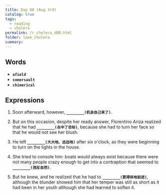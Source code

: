 ```yaml
---
title: Day 88 (Aug 3rd)
catalog: true
tags: 
  - reading
  - cholera
permalink: /r_cholera_d88.html
folder: love_cholera
summary: 
---
```


## Words

-   <b data-toggle="tooltip" data-original-title="{{site.data.glossary.afield}}">`afield`</b>
-   <b data-toggle="tooltip" data-original-title="{{site.data.glossary.somersault}}">`somersault`</b>
-   <b data-toggle="tooltip" data-original-title="{{site.data.glossary.chimerical}}">`chimerical`</b>


## Expressions

1.  Soon afterward, however, <b data-toggle="tooltip" data-original-title="{{site.data.answers.88_a}}">`________(机会自己来了)`</b>.

2.  But on this occasion, despite her ready answer, Florentino Ariza realized that he had <b data-toggle="tooltip" data-original-title="{{site.data.answers.88_b}}">`________(击中了目标)`</b>, because she had to turn her face so that he would not see her blush.

4.  He left <b data-toggle="tooltip" data-original-title="{{site.data.answers.88_d}}">`________(大大地、远远地)`</b> after six o'clock, as they were beginning to turn on the lights in the house.

5.  She tried to console him: boats would always exist because there were not many people crazy enough to get into a contraption that seemed to <b data-toggle="tooltip" data-original-title="{{site.data.answers.88_e}}">`________(违反自然)`</b>.

6.  But he knew, and he realized that he had to <b data-toggle="tooltip" data-original-title="{{site.data.answers.88_f}}">`________(更得体地前进)`</b>, although the blunder showed him that her temper was still as short as it had been in her youth although she had learned to soften it.
